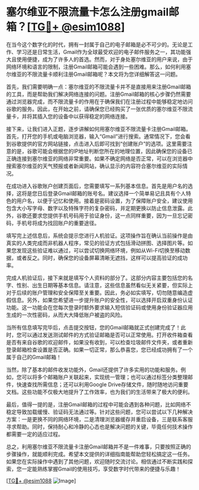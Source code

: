 # 塞尔维亚不限流量卡怎么注册gmail邮箱？[[TG💪+ @esim1088](https://t.me/s/esim1088)]

在当今这个数字化的时代，拥有一封属于自己的电子邮箱是必不可少的。无论是工作、学习还是日常生活，Gmail作为全球最受欢迎的电子邮件服务之一，其功能强大且使用便捷，成为了许多人的首选。然而，对于身处塞尔维亚的用户来说，由于网络环境和语言的限制，注册Gmail邮箱可能会遇到一些困难。那么，如何利用塞尔维亚的不限流量卡顺利注册Gmail邮箱呢？本文将为您详细解答这一问题。

首先，我们需要明确一点：塞尔维亚的不限流量卡并不是直接用来注册Gmail邮箱的工具，而是帮助我们解决网络连接的问题。注册Gmail邮箱的核心步骤仍然需要通过浏览器完成，而不限流量卡的作用在于确保我们在注册过程中能够稳定地访问谷歌的服务。因此，在开始之前，请确保您已经购买了一张优质的塞尔维亚不限流量卡，并将其插入您的设备中以获得稳定的网络连接。

接下来，让我们进入正题，逐步讲解如何用塞尔维亚不限流量卡注册Gmail邮箱。首先，打开您的手机或电脑浏览器，输入“Gmail”进行搜索。通常情况下，您会看到谷歌提供的官方网站链接，点击进入后即可找到“创建账户”的选项。这里需要注意的是，谷歌可能会根据您的IP地址判断您所在的地理位置，因此确保您的设备已正确连接到塞尔维亚的网络非常重要。如果不确定网络是否正常，可以在浏览器中搜索塞尔维亚的天气预报或者新闻网站，确认显示的内容符合塞尔维亚的实际情况。

在成功进入谷歌账户创建页面后，您需要填写一系列基本信息。首先是用户名的选择，这将是您日后登录Gmail邮箱的账号名。建议选择一个简单易记且具有个人特色的用户名，以便于记忆和使用。接着是密码设置，为了保障账户安全，建议使用包含大小写字母、数字以及特殊字符的复杂密码，并定期更换以防止信息泄露。此外，谷歌还要求您提供手机号码用于验证身份，这一点同样重要，因为一旦忘记密码，手机号将成为找回账户的重要途径。

填写完上述信息后，系统会提示您进行人机验证。这项操作旨在确认当前操作是由真实的人类完成而非机器人程序，常见的验证方式包括滑动拼图、选择图片等。如果您发现这些验证难以通过，可以尝试切换网络环境，例如从Wi-Fi切换至移动数据，或者反之。同时，确保您的设备屏幕清晰无遮挡，这样可以提高验证的成功率。

完成人机验证后，接下来就是填写个人资料的部分了。这部分内容主要包括您的名字、性别、出生日期等基本信息。请注意，这些信息虽然看似无关紧要，但实际上对于后续的账户管理和安全保障至关重要。因此，务必如实填写，切勿随意编造虚假信息。另外，如果您希望进一步提升账户的安全性，可以选择开启双重身份认证功能。这一功能会在您每次登录时额外要求输入短信验证码或使用身份验证器应用生成的一次性密码，从而大大降低账户被盗的风险。

当所有信息填写完毕后，点击提交按钮，您的Gmail邮箱就正式创建完成了！此时，您可以通过发送测试邮件的方式验证邮箱是否可以正常使用。打开收件箱查看是否有来自谷歌的欢迎邮件，如果没有收到，可以检查垃圾邮件文件夹，或者重新登录邮箱检查设置是否正确。如果一切正常，那么恭喜您，您已经成功拥有了一个属于自己的Gmail邮箱！

当然，除了基本的邮件收发功能外，Gmail还提供了许多实用的功能和服务。例如，您可以将多个邮箱账户关联起来，实现统一管理；也可以通过标签分类整理邮件，快速查找所需信息；还可以利用Google Drive存储文件，随时随地访问重要文档。这些功能不仅极大地提升了工作效率，也为我们的生活带来了极大的便利。

最后，值得一提的是，注册Gmail邮箱的过程中可能会遇到各种问题，比如网络不稳定导致加载缓慢、验证码无法通过等。针对这些问题，您可以尝试以下几种解决方案：一是更换不同的网络环境，二是清理浏览器缓存并重启设备，三是联系客服寻求帮助。同时，保持耐心和冷静的心态也是解决问题的关键，毕竟任何技术操作都需要一定的适应过程。

总之，利用塞尔维亚不限流量卡注册Gmail邮箱并不是一件难事，只要按照正确的步骤操作，就能顺利完成。希望本文提供的详细指南能帮助您轻松搞定这一任务。如果您在实际操作中遇到了其他问题，欢迎随时交流讨论。相信通过不断实践和探索，您一定能熟练掌握Gmail的使用技巧，享受数字时代带来的便捷与乐趣！

[[TG💪+ @esim1088](https://t.me/s/esim1088) ![Image](https://i.postimg.cc/4NQfJmqS/Snipaste-2025-05-13-00-14-12.png)]